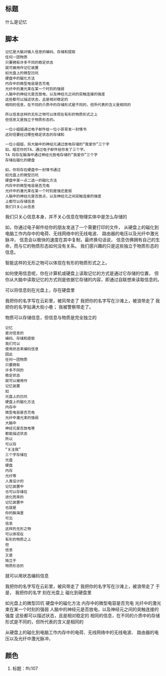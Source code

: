 ## 标题

什么是记忆

## 脚本

```
记忆是大脑对输入信息的编码、存储和提取
任何一团物质
只要拥有许多不同的稳定状态
就可被用作记忆装置
如光盘上的微型凹坑
硬盘中的磁化方法
内存中的微型电容是否充电
光纤中的激光束在某一个时刻的强弱
人脑中的神经元是否放电，以及神经元之间的突触连接的强度
这些都可以描述状态，且是相对稳定的
相同的信息，在不同的介质中的存储形式是不同的，但所代表的含义是相同的

所以信息这样的无形之物可以体现在有形的物质形式之上
但信息又是独立于物质形态的。

一位小姐姐通过电子邮件给一位小哥哥发一封情书
这封信要经过哪些稳定状态的存储和

一位小姐姐，将大脑中的神经元通过放电存储的“我爱你”三个字
如，暗恋你的TA，通过电子邮件给你发了三个字。
TA 将存在脑海中通过神经元放电存储的“我爱你”三个字
存储在磁化的硬盘

如，你将存在硬盘中一封情书通过
如光盘上的微型凹坑
硬盘中某一点二选一的磁化方法
内存中的微型电容是否充电
光纤中的激光束在某一个时刻是强还是弱
人脑中的神经元是否放点，以及神经元之间突触连接的强度
上都可以存储信息
我们只关心从信息

```
我们只关心信息本身，并不关心信息在物理实体中是怎么存储的

如，你通过电子邮件给你的朋友发送了一个需要打印的文件，
从硬盘上的磁化到电脑工作内存中的电荷、无线网络中的无线电波、
路由器的电压以及光纤中激光脉冲，
信息会以极快的速度在其中复制，最终换句话说，
信息仿佛拥有自己的生命，而与它的物质形态如何没有关系。
我们感兴趣的只是这些独立于物质形态的信息。

智能这样的无形之物可以体现在有形的物质形式之上。

如何使用信息呢，你在计算机或硬盘上读取记忆的方式是通过它存储的位置，
但你从大脑中读取记忆的方式则是依据它存储的内容，即通过自联想来读取信息的。

可以将信息刻在光盘上，存在硬盘里

我把你的名字写在云彩里，被风带走了
我把你的名字写在沙滩上，被浪带走了
我把你的名字贴满大街小巷；
我被警察带走了。


物质可以存储信息，但信息与物质是完全独立的


```
记忆
是对信息的
编码、存储和提取
我们可以
使用状态来编码信息
因此
任何一团物质
只要拥有
许多不同的
稳定状态
就可以被用作
记忆装置
如
光盘上的凹坑
硬盘上的磁化方法
内存中
微型电容是否充电
光纤中激光束的强弱
大脑中
神经元是否放电等
都能描述状态
所以
可以将
“关注我”
三个字存储在
光盘
硬盘
内存
光纤等
人类设计的
记忆装置中
也可以存储在
进化而来的
记忆装置中
也就是
你的脑海里
可见
信息
这样的无形之物
可以体现在
有形的物质之上
但
信息
又是
独立于
物质形态的
```

就可以用状态编码信息

我把你的名字写在云彩里，被风带走了
我把你的名字写在沙滩上，被浪带走了
于是，
我把你的名字
刻在光盘上
磁化到硬盘里



如光盘上的微型凹坑
硬盘中的磁化方法
内存中的微型电容是否充电
光纤中的激光束在某一个时刻的强弱
人脑中的神经元是否放电，以及神经元之间的突触连接的强度
这些都可以描述状态，且是相对稳定的
相同的信息，在不同的介质中的存储形式是不同的，但所代表的含义是相同的


从硬盘上的磁化到电脑工作内存中的电荷、无线网络中的无线电波、
路由器的电压以及光纤中激光脉冲，

## 颜色

1. 标题：ffc107 